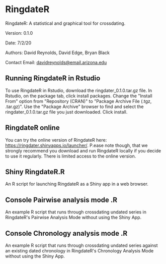 # RingdateR
RingdateR: A statistical and graphical tool for crossdating.

Version: 0.1.0

Date: 7/2/20

Authors: David Reynolds, David Edge, Bryan Black

Contact Email: davidreynolds@email.arizona.edu

## Running RingdateR in Rstudio
To use RingdateR in Rstudio, download the ringdater_0.1.0.tar.gz file.
In Rstudio, on the package tab, click install packages.
Change the "Install From" option from "Repository (CRAN)" to "Package Archive File (.tgz, .tar.gz)".
Use the "Package Archive" browser to find and select the ringdater_0.1.0.tar.gz file you just downloaded.
Click install.

## RingdateR online
You can try the online version of RingdateR here: https://ringdater.shinyapps.io/launcher/.
P.ease note though, that we strongly recommend you download and run RingdateR locally if you decide to use it regularly. There is limited 
access to the online version.

## Shiny RingdateR.R 
An R script for launching RingdateR as a Shiny app in a web browser.

## Console Pairwise analysis mode .R 
An example R script that runs through crossdating undated series in RingdateR's Pairwise Analysis Mode without using the Shiny App.

## Console Chronology analysis mode .R 
An example R script that runs through crossdating undated series against an existing dated chronology in RingdateR's Chronology Analysis Mode without using the Shiny App.
